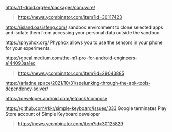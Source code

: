https://f-droid.org/en/packages/com.wire/
> https://news.ycombinator.com/item?id=30117423

https://island.oasisfeng.com/ sandbox environment to clone selected apps and isolate them from accessing your personal data outside the sandbox

https://phyphox.org/ Phyphox allows you to use the sensors in your phone for your experiments.

https://gpeal.medium.com/the-m1-pro-for-android-engineers-a144093aa1ec
> https://news.ycombinator.com/item?id=29043885

https://ariadne.space/2021/10/31/spelunking-through-the-apk-tools-dependency-solver/

https://developer.android.com/jetpack/compose

https://github.com/rkkr/simple-keyboard/issues/333 Google terminates Play Store account of Simple Keyboard developer
> https://news.ycombinator.com/item?id=30125829